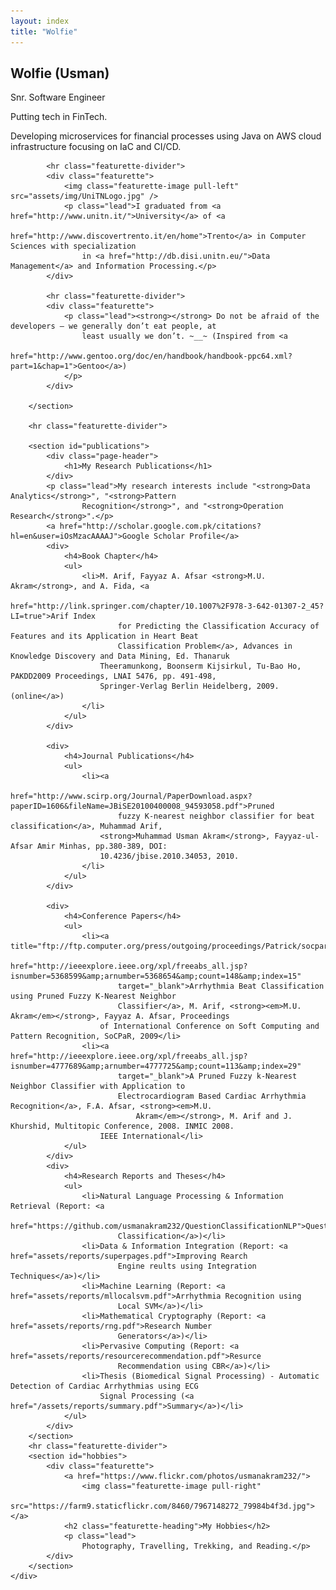 ```yaml
---
layout: index
title: "Wolfie"
---
```


<div class="content" id="page">
    <div class="container">
        <section id="about">
            <div class="page-header">
            <h1>Wolfie (Usman)</h1>
            <p>Snr. Software Engineer</p>
            </div>
            <div class="featurette">
                <p class="lead">Putting tech in FinTech.</p>
                <p>Developing microservices for financial processes using Java on AWS cloud infrastructure focusing on IaC and CI/CD.</p>
            </div>

            <hr class="featurette-divider">
            <div class="featurette">
                <img class="featurette-image pull-left" src="assets/img/UniTNLogo.jpg" />
                <p class="lead">I graduated from <a href="http://www.unitn.it/">University</a> of <a
                        href="http://www.discovertrento.it/en/home">Trento</a> in Computer Sciences with specialization
                    in <a href="http://db.disi.unitn.eu/">Data Management</a> and Information Processing.</p>
            </div>

            <hr class="featurette-divider">
            <div class="featurette">
                <p class="lead"><strong></strong> Do not be afraid of the developers — we generally don’t eat people, at
                    least usually we don’t. ~__~ (Inspired from <a
                        href="http://www.gentoo.org/doc/en/handbook/handbook-ppc64.xml?part=1&chap=1">Gentoo</a>)
                </p>
            </div>

        </section>

        <hr class="featurette-divider">

        <section id="publications">
            <div class="page-header">
                <h1>My Research Publications</h1>
            </div>
            <p class="lead">My research interests include "<strong>Data Analytics</strong>", "<strong>Pattern
                    Recognition</strong>", and "<strong>Operation Research</strong>".</p>
            <a href="http://scholar.google.com.pk/citations?hl=en&user=iOsMzacAAAAJ">Google Scholar Profile</a>
            <div>
                <h4>Book Chapter</h4>
                <ul>
                    <li>M. Arif, Fayyaz A. Afsar <strong>M.U. Akram</strong>, and A. Fida, <a
                            href="http://link.springer.com/chapter/10.1007%2F978-3-642-01307-2_45?LI=true">Arif Index
                            for Predicting the Classification Accuracy of Features and its Application in Heart Beat
                            Classification Problem</a>, Advances in Knowledge Discovery and Data Mining, Ed. Thanaruk
                        Theeramunkong, Boonserm Kijsirkul, Tu-Bao Ho, PAKDD2009 Proceedings, LNAI 5476, pp. 491-498,
                        Springer-Verlag Berlin Heidelberg, 2009. (online</a>)
                    </li>
                </ul>
            </div>

            <div>
                <h4>Journal Publications</h4>
                <ul>
                    <li><a
                            href="http://www.scirp.org/Journal/PaperDownload.aspx?paperID=1606&fileName=JBiSE20100400008_94593058.pdf">Pruned
                            fuzzy K-nearest neighbor classifier for beat classification</a>, Muhammad Arif,
                        <strong>Muhammad Usman Akram</strong>, Fayyaz-ul-Afsar Amir Minhas, pp.380-389, DOI:
                        10.4236/jbise.2010.34053, 2010.
                    </li>
                </ul>
            </div>

            <div>
                <h4>Conference Papers</h4>
                <ul>
                    <li><a title="ftp://ftp.computer.org/press/outgoing/proceedings/Patrick/socpar09/data/3879a037.pdf"
                            href="http://ieeexplore.ieee.org/xpl/freeabs_all.jsp?isnumber=5368599&amp;arnumber=5368654&amp;count=148&amp;index=15"
                            target="_blank">Arrhythmia Beat Classification using Pruned Fuzzy K-Nearest Neighbor
                            Classifier</a>, M. Arif, <strong><em>M.U. Akram</em></strong>, Fayyaz A. Afsar, Proceedings
                        of International Conference on Soft Computing and Pattern Recognition, SoCPaR, 2009</li>
                    <li><a href="http://ieeexplore.ieee.org/xpl/freeabs_all.jsp?isnumber=4777689&amp;arnumber=4777725&amp;count=113&amp;index=29"
                            target="_blank">A Pruned Fuzzy k-Nearest Neighbor Classifier with Application to
                            Electrocardiogram Based Cardiac Arrhythmia Recognition</a>, F.A. Afsar, <strong><em>M.U.
                                Akram</em></strong>, M. Arif and J. Khurshid, Multitopic Conference, 2008. INMIC 2008.
                        IEEE International</li>
                </ul>
            </div>
            <div>
                <h4>Research Reports and Theses</h4>
                <ul>
                    <li>Natural Language Processing & Information Retrieval (Report: <a
                            href="https://github.com/usmanakram232/QuestionClassificationNLP">Question
                            Classification</a>)</li>
                    <li>Data & Information Integration (Report: <a href="assets/reports/superpages.pdf">Improving Rearch
                            Engine reults using Integration Techniques</a>)</li>
                    <li>Machine Learning (Report: <a href="assets/reports/mllocalsvm.pdf">Arrhythmia Recognition using
                            Local SVM</a>)</li>
                    <li>Mathematical Cryptography (Report: <a href="assets/reports/rng.pdf">Research Number
                            Generators</a>)</li>
                    <li>Pervasive Computing (Report: <a href="assets/reports/resourcerecommendation.pdf">Resurce
                            Recommendation using CBR</a>)</li>
                    <li>Thesis (Biomedical Signal Processing) - Automatic Detection of Cardiac Arrhythmias using ECG
                        Signal Processing (<a href="/assets/reports/summary.pdf">Summary</a>)</li>
                </ul>
            </div>
        </section>
        <hr class="featurette-divider">
        <section id="hobbies">
            <div class="featurette">
                <a href="https://www.flickr.com/photos/usmanakram232/">
                    <img class="featurette-image pull-right"
                        src="https://farm9.staticflickr.com/8460/7967148272_79984b4f3d.jpg"></a>
                <h2 class="featurette-heading">My Hobbies</h2>
                <p class="lead">
                    Photography, Travelling, Trekking, and Reading.</p>
            </div>
        </section>
    </div>
</div>
